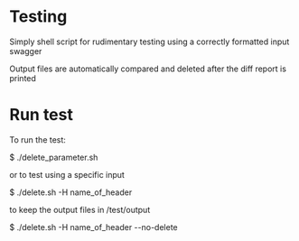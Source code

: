 # Testing
Simply shell script for rudimentary testing using a correctly formatted input swagger

Output files are automatically compared and deleted after the diff report is printed

# Run test

To run the test:

$ ./delete_parameter.sh

or to test using a specific input

$ ./delete.sh -H name_of_header

to keep the output files in /test/output

$ ./delete.sh -H name_of_header --no-delete

